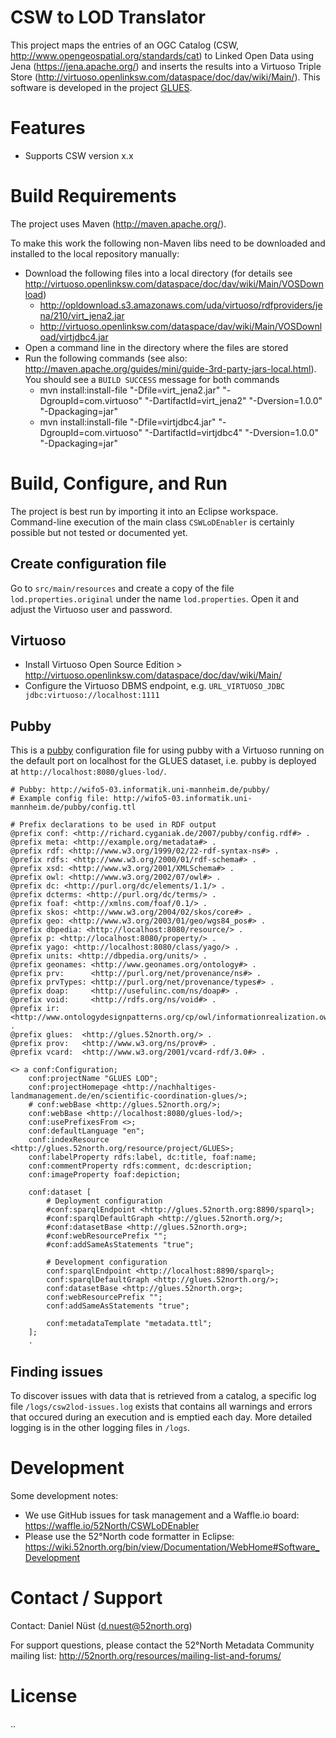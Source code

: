 # CSW to LOD Translator

This project maps the entries of an OGC Catalog (CSW, http://www.opengeospatial.org/standards/cat) to Linked Open Data using Jena (https://jena.apache.org/) and inserts the results into a Virtuoso Triple Store (http://virtuoso.openlinksw.com/dataspace/doc/dav/wiki/Main/). This software is developed in the project [GLUES](https://wiki.52north.org/bin/view/Projects/GLUES).

# Features

* Supports CSW version x.x

# Build Requirements

The project uses Maven (http://maven.apache.org/).

To make this work the following non-Maven libs need to be downloaded and installed to the local repository manually:

* Download the following files into a local directory (for details see http://virtuoso.openlinksw.com/dataspace/doc/dav/wiki/Main/VOSDownload)
  * http://opldownload.s3.amazonaws.com/uda/virtuoso/rdfproviders/jena/210/virt_jena2.jar
  * http://virtuoso.openlinksw.com/dataspace/dav/wiki/Main/VOSDownload/virtjdbc4.jar
* Open a command line in the directory where the files are stored
* Run the following commands (see also: http://maven.apache.org/guides/mini/guide-3rd-party-jars-local.html). You should see a ``BUILD SUCCESS`` message for both commands
  * mvn install:install-file "-Dfile=virt_jena2.jar" "-DgroupId=com.virtuoso" "-DartifactId=virt_jena2" "-Dversion=1.0.0" "-Dpackaging=jar"
  * mvn install:install-file "-Dfile=virtjdbc4.jar" "-DgroupId=com.virtuoso" "-DartifactId=virtjdbc4" "-Dversion=1.0.0" "-Dpackaging=jar"

# Build, Configure, and Run

The project is best run by importing it into an Eclipse workspace. Command-line execution of the main class ``CSWLoDEnabler`` is certainly possible but not tested or documented yet.

## Create configuration file

Go to ``src/main/resources`` and create a copy of the file ``lod.properties.original`` under the name ``lod.properties``. Open it and adjust the Virtuoso user and password.

## Virtuoso

* Install Virtuoso Open Source Edition > http://virtuoso.openlinksw.com/dataspace/doc/dav/wiki/Main/
* Configure the Virtuoso DBMS endpoint, e.g. ``URL_VIRTUOSO_JDBC jdbc:virtuoso://localhost:1111`` 

## Pubby

This is a [pubby](http://wifo5-03.informatik.uni-mannheim.de/pubby/) configuration file for using pubby with a Virtuoso running on the default port on localhost for the GLUES dataset, i.e. pubby is deployed at ``http://localhost:8080/glues-lod/``.

```
# Pubby: http://wifo5-03.informatik.uni-mannheim.de/pubby/
# Example config file: http://wifo5-03.informatik.uni-mannheim.de/pubby/config.ttl

# Prefix declarations to be used in RDF output
@prefix conf: <http://richard.cyganiak.de/2007/pubby/config.rdf#> .
@prefix meta: <http://example.org/metadata#> .
@prefix rdf: <http://www.w3.org/1999/02/22-rdf-syntax-ns#> .
@prefix rdfs: <http://www.w3.org/2000/01/rdf-schema#> .
@prefix xsd: <http://www.w3.org/2001/XMLSchema#> .
@prefix owl: <http://www.w3.org/2002/07/owl#> .
@prefix dc: <http://purl.org/dc/elements/1.1/> .
@prefix dcterms: <http://purl.org/dc/terms/> .
@prefix foaf: <http://xmlns.com/foaf/0.1/> .
@prefix skos: <http://www.w3.org/2004/02/skos/core#> .
@prefix geo: <http://www.w3.org/2003/01/geo/wgs84_pos#> .
@prefix dbpedia: <http://localhost:8080/resource/> .
@prefix p: <http://localhost:8080/property/> .
@prefix yago: <http://localhost:8080/class/yago/> .
@prefix units: <http://dbpedia.org/units/> .
@prefix geonames: <http://www.geonames.org/ontology#> .
@prefix prv:      <http://purl.org/net/provenance/ns#> .
@prefix prvTypes: <http://purl.org/net/provenance/types#> .
@prefix doap:     <http://usefulinc.com/ns/doap#> .
@prefix void:     <http://rdfs.org/ns/void#> .
@prefix ir:       <http://www.ontologydesignpatterns.org/cp/owl/informationrealization.owl#> .
@prefix glues:	<http://glues.52north.org/> .
@prefix prov:	<http://www.w3.org/ns/prov#> .
@prefix vcard:	<http://www.w3.org/2001/vcard-rdf/3.0#> .

<> a conf:Configuration;
    conf:projectName "GLUES LOD";
    conf:projectHomepage <http://nachhaltiges-landmanagement.de/en/scientific-coordination-glues/>;
	# conf:webBase <http://glues.52north.org/>;
    conf:webBase <http://localhost:8080/glues-lod/>;
    conf:usePrefixesFrom <>;
    conf:defaultLanguage "en";
    conf:indexResource <http://glues.52north.org/resource/project/GLUES>;
	conf:labelProperty rdfs:label, dc:title, foaf:name;
	conf:commentProperty rdfs:comment, dc:description;
	conf:imageProperty foaf:depiction;
	
    conf:dataset [
		# Deployment configuration
        #conf:sparqlEndpoint <http://glues.52north.org:8890/sparql>;
        #conf:sparqlDefaultGraph <http://glues.52north.org/>;
        #conf:datasetBase <http://glues.52north.org>;
        #conf:webResourcePrefix "";
		#conf:addSameAsStatements "true";

		# Development configuration
		conf:sparqlEndpoint <http://localhost:8890/sparql>;
        conf:sparqlDefaultGraph <http://glues.52north.org/>;
        conf:datasetBase <http://glues.52north.org>;
        conf:webResourcePrefix "";
		conf:addSameAsStatements "true";
		
        conf:metadataTemplate "metadata.ttl";
    ];
    .
```

## Finding issues

To discover issues with data that is retrieved from a catalog, a specific log file ``/logs/csw2lod-issues.log`` exists that contains all warnings and errors that occured during an execution and is emptied each day. More detailed logging is in the other logging files in ``/logs``.

# Development

Some development notes:

* We use GitHub issues for task management and a Waffle.io board: https://waffle.io/52North/CSWLoDEnabler
* Please use the 52°North code formatter in Eclipse: https://wiki.52north.org/bin/view/Documentation/WebHome#Software_Development

# Contact / Support

Contact: Daniel Nüst (d.nuest@52north.org)

For support questions, please contact the 52°North Metadata Community mailing list: http://52north.org/resources/mailing-list-and-forums/

# License

..